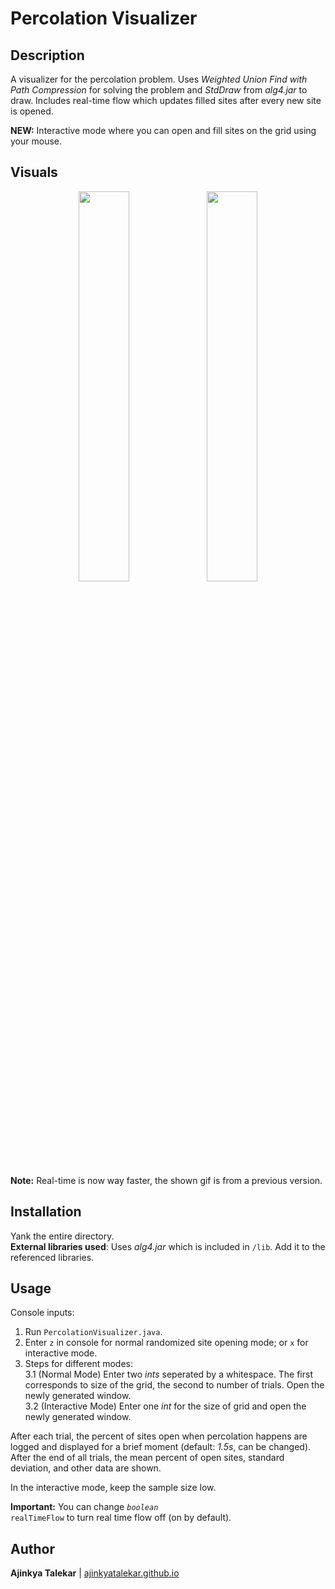 # Percolation Visualizer

## Description
A visualizer for the percolation problem. Uses *Weighted Union Find with Path Compression* for solving the problem and *StdDraw* from *alg4.jar* to draw. Includes real-time flow which updates filled sites after every new site is opened.  

**NEW:** Interactive mode where you can open and fill sites on the grid using your mouse.

## Visuals
<!-- <img src="https://user-images.githubusercontent.com/91043799/149831257-e0183287-bb04-482d-9bcd-7d3c71bdb3f7.jpg" width=40% height=40%>
<img src="https://user-images.githubusercontent.com/91043799/149831623-f8e858f7-f219-4c59-9951-82740e45d98d.jpg" width=40% height=40%> -->
<p align = "center">
<img src="https://user-images.githubusercontent.com/91043799/149837107-c046849e-f399-4e63-8a4d-212f469214b9.gif" width=40% height=40%>
<img src="https://user-images.githubusercontent.com/91043799/149838081-1e25760c-60dd-4683-ba34-95645e1e70a6.gif" width=40% height=40%>
</p>  

**Note:** Real-time is now way faster, the shown gif is from a previous version.

## Installation
Yank the entire directory.  
**External libraries used**: Uses *alg4.jar* which is included in  <code>/lib</code>. Add it to the referenced libraries.  

## Usage
Console inputs:
1. Run  <code>PercolationVisualizer.java</code>.
2. Enter <code>z</code> in console for normal randomized site opening mode; or <code>x</code> for interactive mode.  
3. Steps for different modes:  
3.1 (Normal Mode) Enter two *ints* seperated by a  whitespace. The first corresponds to size of the grid, the second to number of trials. Open the newly generated window.  
3.2 (Interactive Mode) Enter one *int* for the size of grid and open the newly generated window.
  
After each trial, the percent of sites open when percolation happens are logged and displayed for a brief moment (default: *1.5s*, can be changed). After the end of all trials, the mean percent of open sites, standard deviation, and other data are shown.  
  
In the interactive mode, keep the sample size low.  

**Important:** You can change <code>*boolean* realTimeFlow</code> to turn real time flow off (on by default).

## Author
**Ajinkya Talekar** | [ajinkyatalekar.github.io](https://ajinkyatalekar.github.io)
